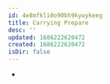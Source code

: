 ```yaml
---
id: 4e8mfkli0o90bh9kywykeeg
title: Carrying Prepare
desc: ''
updated: 1686222620472
created: 1686222620472
isDir: false
---
```

-
